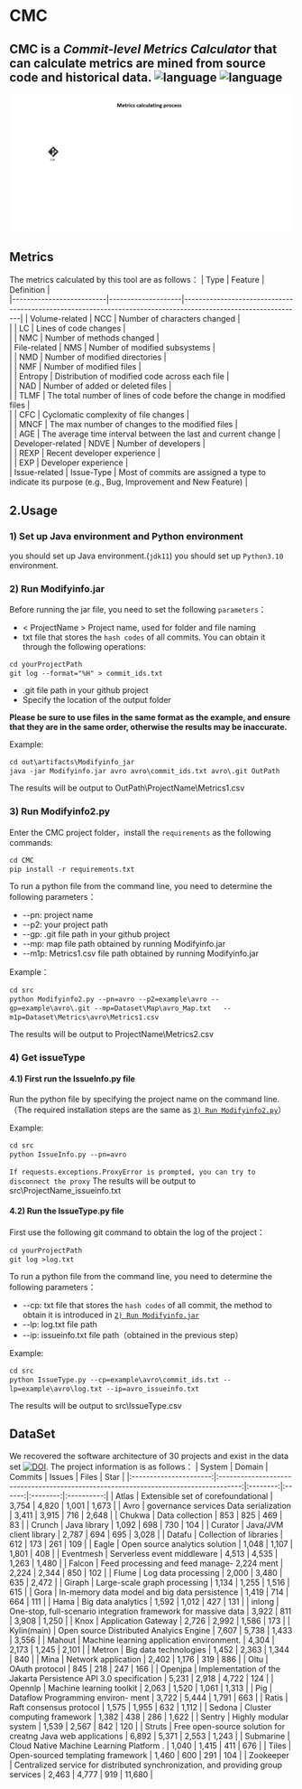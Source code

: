 # CMC
CMC is a _Commit-level Metrics Calculator_ that can calculate metrics are mined from source code and historical data.
![language](https://img.shields.io/badge/language-java-blue) ![language](https://img.shields.io/badge/language-python-green)
--- 
![Metrics calculating process](https://github.com/Quiet233/CMC/blob/main/teaser/Metrics%20calculating%20process.gif)

## Metrics
The metrics calculated by this tool are as follows：
|     Type                 |     Feature        |     Definition                                                                                                |   
|--------------------------|--------------------|---------------------------------------------------------------------------------------------------------------|
|     Volume-related       |     NCC            |     Number of characters   changed                                                                            |   
|                          |     LC             |     Lines of code changes                                                                                     |   
|                          |     NMC            |     Number of methods   changed                                                                               |   
|     File-related         |     NMS            |     Number of modified subsystems                                                                             |   
|                          |     NMD            |     Number of modified directories                                                                            |   
|                          |     NMF            |     Number of modified files                                                                                  |   
|                          |     Entropy        |     Distribution of modified code across each file                                                            |   
|                          |     NAD            |     Number of added or deleted files                                                                          |   
|                          |     TLMF           |     The total number of lines of code before the change in modified files                                     |   
|                          |     CFC            |     Cyclomatic complexity   of file changes                                                                   |   
|                          |     MNCF           |     The max number of changes to the modified files                                                           |   
|                          |     AGE            |     The average time interval between the last and   current change                                           |   
|     Developer-related    |     NDVE           |     Number of developers                                                                                      |   
|                          |     REXP           |     Recent developer experience                                                                               |   
|                          |     EXP            |     Developer experience                                                                                      |   
|     Issue-related        |     Issue-Type     |     Most of commits are assigned a type to indicate   its purpose (e.g., Bug, Improvement and New Feature)    |   

## 2.Usage
### 1) Set up Java environment and Python environment
you should set up Java environment.(`jdk11`) you should set up `Python3.10` environment.
### 2) Run Modifyinfo.jar
Before running the jar file, you need to set the following `parameters`：
- < ProjectName > Project name, used for folder and file naming
- <CommitIDPath> txt file that stores the `hash codes` of all commits. You can obtain it through the following operations:
```shell
cd yourProjectPath
git log --format="%H" > commit_ids.txt
```

- <gitPath> .git file path in your github project
- <OutPath> Specify the location of the output folder

**Please be sure to use files in the same format as the example, and ensure that they are in the same order, otherwise the results may be inaccurate.**

Example:
```shell
cd out\artifacts\Modifyinfo_jar
java -jar Modifyinfo.jar avro avro\commit_ids.txt avro\.git OutPath
```

The results will be output to OutPath\ProjectName\Metrics1.csv

### <div id="jump"> 3) Run Modifyinfo2.py </div>
Enter the CMC project folder，install the `requirements` as the following commands: 
```shell
cd CMC
pip install -r requirements.txt
```
To run a python file from the command line, you need to determine the following parameters：

- --pn: project name
- --p2: your project path
- --gp: .git file path in your github project
- --mp: map file path obtained by running Modifyinfo.jar
- --m1p: Metrics1.csv file path obtained by running Modifyinfo.jar

Example：
```shell
cd src
python Modifyinfo2.py --pn=avro --p2=example\avro --gp=example\avro\.git --mp=Dataset\Map\avro_Map.txt   --m1p=Dataset\Metrics\avro\Metrics1.csv
```

The results will be output to ProjectName\Metrics2.csv

### 4) Get issueType
#### 4.1) First run the IssueInfo.py file
Run the python file by specifying the project name on the command line.（The required installation steps are the same as [`3) Run Modifyinfo2.py`](#jump)）

Example:
```shell
cd src
python IssueInfo.py --pn=avro
```
`If requests.exceptions.ProxyError is prompted, you can try to disconnect the proxy`
The results will be output to src\ProjectName_issueinfo.txt
#### 4.2) Run the IssueType.py file
First use the following git command to obtain the log of the project：
```shell
cd yourProjectPath
git log >log.txt
```
To run a python file from the command line, you need to determine the following parameters：
- --cp: txt file that stores the `hash codes` of all commit, the method to obtain it is introduced in [`2) Run Modifyinfo.jar`](#jump2)
- --lp: log.txt file path
- --ip: issueinfo.txt file path（obtained in the previous step）

Example:
```shell
cd src
python IssueType.py --cp=example\avro\commit_ids.txt --lp=example\avro\log.txt --ip=avro_issueinfo.txt
```
The results will be output to src\IssueType.csv

## DataSet
We recovered the software architecture of 30 projects and exist in the data set [![DOI](https://zenodo.org/badge/DOI/10.5281/zenodo.10444330.svg)](https://doi.org/10.5281/zenodo.10444330). The project information is as follows：
|         System         |                                        Domain                                        |  Commits | Issues |   Files  |    Star    |
|:----------------------:|:------------------------------------------------------------------------------------:|:--------:|:------:|:--------:|:----------:|
|          Atlas         |                         Extensible   set of corefoundational                         |   3,754  |  4,820 |   1,001  |    1,673   |
|          Avro          |                       governance   services Data serialization                       |   3,411  |  3,915 |    716   |    2,648   |
|         Chukwa         |                                  Data   collection                                   |    853   |   825  |    469   |     83     |
|         Crunch         |                                   Java   library                                     |   1,092  |   698  |    730   |     104    |
|        Curator         |                              Java/JVM   client library                               |   2,787  |   694  |    695   |    3,028   |
|         Datafu         |                                Collection of libraries                               |    612   |   173  |    261   |     109    | 
|          Eagle         |                           Open   source analytics solution                           |   1,048  |  1,107 |   1,801  |     408    |
|        Eventmesh       |                             Serverless   event middleware                            |   4,513  |  4,535 |   1,263  |    1,480   |
|         Falcon         |                     Feed   processing and feed manage- 2,224 ment                    |   2,224  |  2,344 |    850   |     102    |
|          Flume         |                                 Log   data processing                                |   2,000  |  3,480 |    635   |    2,472   |
|         Giraph         |                            Large-scale   graph processing                            |   1,134  |  1,255 |   1,516  |     615    |
|          Gora          |                    In-memory   data model and big data persistence                   |   1,419  |   714  |    664   |     111    |
|          Hama          |                                 Big   data analytics                                 |   1,592  |  1,012 |    427   |     131    |
|         inlong         |           One-stop,   full-scenario integration framework for massive data           |   3,922  |   811  |   3,908  |    1,250   |
|          Knox          |                                 Application   Gateway                                |   2,726  |  2,992 |   1,586  |     173    |
|           Kylin(main)  | Open source   Distributed Analyics  Engine                                           |   7,607  |  5,738 |   1,433  |    3,556   |
|         Mahout         |                      Machine   learning application environment.                     |   4,304  |  2,173 |   1,245  |    2,101   |
|         Metron         |                                Big   data technologies                               |   1,452  |  2,363 |   1,344  |     840    |
|          Mina          |                                 Network   application                                |   2,402  |  1,176 |    319   |     886    |
|          Oltu          |                                   OAuth   protocol                                   |    845   |   218  |    247   |     166    |
|         Openjpa        |           Implementation   of the Jakarta Persistence API 3.0 specification          |   5,231  |  2,918 |   4,722  |     124    |
|         Opennlp        |                              Machine   learning toolkit                              |   2,063  |  1,520 |   1,061  |    1,313   |
|           Pig          |                         Dataflow   Programming environ- ment                         |   3,722  |  5,444 |   1,791  |     663    |
|          Ratis         |                               Raft   consensus protocol                              |   1,575  |  1,955 |    632   |    1,112   |
|         Sedona         |                             Cluster   computing framework                            |   1,382  |   438  |    286   |    1,622   |
|         Sentry         |                                Highly   modular system                               |   1,539  |  2,567 |    842   |     120    |
|         Struts         |             Free   open-source solution for creatng Java web applications            |   6,892  |  5,371 |   2,553  |    1,243   |
|        Submarine       |                      Cloud   Native Machine Learning Platform .                      |   1,040  |  1,415 |    411   |     676    |
|          Tiles         |                          Open-sourced   templating framework                         |   1,460  |   600  |    291   |     104    |
|        Zookeeper       | Centralized   service for distributed synchronization, and providing  group services |   2,463  |  4,777 |    919   |   11,680   |

